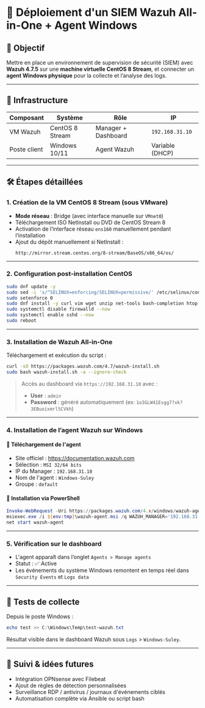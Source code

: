 # 🔐 Déploiement d'un SIEM Wazuh All-in-One + Agent Windows

## 📌 Objectif

Mettre en place un environnement de supervision de sécurité (SIEM) avec **Wazuh 4.7.5** sur une **machine virtuelle CentOS 8 Stream**, et connecter un **agent Windows physique** pour la collecte et l’analyse des logs.

---

## 🧱 Infrastructure

| Composant     | Système         | Rôle                 | IP                |
|---------------|-----------------|----------------------|-------------------|
| VM Wazuh      | CentOS 8 Stream | Manager + Dashboard  | `192.168.31.10`   |
| Poste client  | Windows 10/11   | Agent Wazuh          | Variable (DHCP)   |

---

## 🛠️ Étapes détaillées

### 1. Création de la VM CentOS 8 Stream (sous VMware)

- **Mode réseau** : Bridge (avec interface manuelle sur `VMnet0`)
- Téléchargement ISO NetInstall ou DVD de CentOS Stream 8
- Activation de l’interface réseau `ens160` manuellement pendant l’installation
- Ajout du dépôt manuellement si NetInstall :
  ```text
  http://mirror.stream.centos.org/8-stream/BaseOS/x86_64/os/
  ```

---

### 2. Configuration post-installation CentOS

```bash
sudo dnf update -y
sudo sed -i 's/^SELINUX=enforcing/SELINUX=permissive/' /etc/selinux/config
sudo setenforce 0
sudo dnf install -y curl vim wget unzip net-tools bash-completion htop
sudo systemctl disable firewalld --now
sudo systemctl enable sshd --now
sudo reboot
```

---

### 3. Installation de Wazuh All-in-One

Téléchargement et exécution du script :

```bash
curl -sO https://packages.wazuh.com/4.7/wazuh-install.sh
sudo bash wazuh-install.sh -a --ignore-check
```

> Accès au dashboard via `https://192.168.31.10` avec :
> - **User** : `admin`
> - **Password** : généré automatiquement (ex: `1o3GLW41Esgg7?xk?3EBuoixmrl5CVkh`)

---

### 4. Installation de l’agent Wazuh sur Windows

#### 🔸 Téléchargement de l'agent

- Site officiel : https://documentation.wazuh.com
- Sélection : `MSI 32/64 bits`
- IP du Manager : `192.168.31.10`
- Nom de l'agent : `Windows-Suley`
- Groupe : `default`

#### 🔸 Installation via PowerShell

```powershell
Invoke-WebRequest -Uri https://packages.wazuh.com/4.x/windows/wazuh-agent-4.7.5-1.msi -OutFile ${env:tmp}\wazuh-agent.msi;
msiexec.exe /i ${env:tmp}\wazuh-agent.msi /q WAZUH_MANAGER='192.168.31.10' WAZUH_AGENT_NAME='Windows-Suley' WAZUH_REGISTRATION_SERVER='192.168.31.10'
net start wazuh-agent
```

---

### 5. Vérification sur le dashboard

- L'agent apparaît dans l’onglet `Agents > Manage agents`
- Statut : ✅ Active
- Les événements du système Windows remontent en temps réel dans `Security Events` et `Logs data`

---

## 🧪 Tests de collecte

Depuis le poste Windows :

```powershell
echo test >> C:\Windows\Temp\test-wazuh.txt
```

Résultat visible dans le dashboard Wazuh sous `Logs` > `Windows-Suley`.

---

## 📎 Suivi & idées futures

- Intégration OPNsense avec Filebeat
- Ajout de règles de détection personnalisées
- Surveillance RDP / antivirus / journaux d'événements ciblés
- Automatisation complète via Ansible ou script bash

